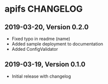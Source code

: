 # apifs CHANGELOG

## 2019-03-20, Version 0.2.0

* Fixed typo in readme (name)
* Added sample deployment to documentation
* Added ConfigValidator

## 2019-03-19, Version 0.1.0

* Initial release with changelog